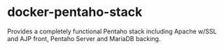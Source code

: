 # docker-pentaho-stack
Provides a completely functional Pentaho stack including Apache w/SSL and AJP front, Pentaho Server and MariaDB backing.
